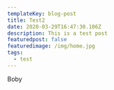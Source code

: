 ```yaml
---
templateKey: blog-post
title: Test2
date: 2020-03-29T16:47:30.106Z
description: This is a test post
featuredpost: false
featuredimage: /img/home.jpg
tags:
  - test
---
```

Boby
